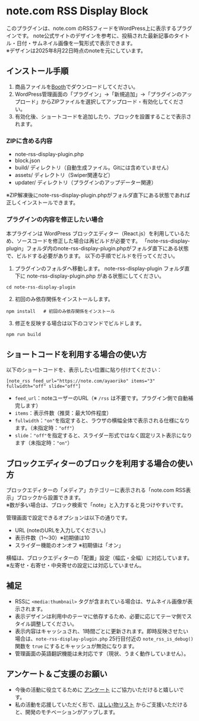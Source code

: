 # note.com RSS Display Block
このプラグインは、note.com のRSSフィードをWordPress上に表示するプラグインです。
note公式サイトのデザインを参考に、投稿された最新記事のタイトル・日付・サムネイル画像を一覧形式で表示できます。  
※デザインは2025年8月22日時点のnoteを元にしています。

## インストール手順

1. 商品ファイルを[Booth](https://ayaoriko.booth.pm/items/6102011)でダウンロードしてください。
2. WordPress管理画面の「プラグイン」→「新規追加」→「プラグインのアップロード」からZIPファイルを選択してアップロード・有効化してください。
3. 有効化後、ショートコードを追加したり、ブロックを設置することで表示されます。

### ZIPに含める内容

- note-rss-display-plugin.php
- block.json
- build/ ディレクトリ（自動生成ファイル。Gitには含めていません）
- assets/ ディレクトリ（Swiper関連など）
- updater/ ディレクトリ（プラグインのアップデーター関連）

※ZIP解凍後にnote-rss-display-plugin.phpがフォルダ直下にある状態であれば正しくインストールできます。

### プラグインの内容を修正したい場合
本プラグインは WordPress ブロックエディター（React.js）を利用しているため、ソースコードを修正した場合は再ビルドが必要です。
「note-rss-display-plugin」フォルダ内のnote-rss-display-plugin.phpがフォルダ直下にある状態で、ビルドする必要があります。
以下の手順でビルドを行ってください。

1. プラグインのフォルダへ移動します。
note-rss-display-plugin フォルダ直下に note-rss-display-plugin.php がある状態にしてください。

```
cd note-rss-display-plugin
```

2. 初回のみ依存関係をインストールします。
```
npm install   # 初回のみ依存関係をインストール
```

3. 修正を反映する場合は以下のコマンドでビルドします。
```
npm run build
```

## ショートコードを利用する場合の使い方

以下のショートコードを、表示したい位置に貼り付けてください：
```
[note_rss feed_url="https://note.com/ayaoriko" items="3" fullwidth="off" slide="off"]
```

- `feed_url`：noteユーザーのURL（※ `/rss` は不要です。プラグイン側で自動補完します）
- `items`：表示件数（推奨：最大10件程度）
- `fullwidth`：`"on"`を指定すると、ラウザの横幅全体で表示される仕様になります。（未指定時：`"off"`）
- `slide`：`"off"`を指定すると、スライダー形式ではなく固定リスト表示になります（未指定時：`"on"`）

## ブロックエディターのブロックを利用する場合の使い方

ブロックエディターの「メディア」カテゴリーに表示される「note.com RSS表示」ブロックから設置できます。  
※数が多い場合は、ブロック検索で「note」と入力すると見つけやすいです。

管理画面で設定できるオプションは以下の通りです。

- URL (noteのURLを入力してください。)
- 表示件数（1〜30）※初期値は10
- スライダー機能のオンオフ  ※初期値は「オン」

横幅は、ブロックエディターの「配置」設定（幅広・全幅）に対応しています。  
※左寄せ・右寄せ・中央寄せの設定には対応していません。

## 補足

- RSSに `<media:thumbnail>` タグが含まれている場合は、サムネイル画像が表示されます。
- 表示デザインは利用中のテーマに依存するため、必要に応じてテーマ側でスタイル調整してください。
- 表示内容はキャッシュされ、1時間ごとに更新されます。即時反映させたい場合は、`note-rss-display-plugin.php` 25行目付近の `note_rss_is_debug()` 関数を `true` にするとキャッシュが無効になります。
- 管理画面の英語翻訳機能は未対応です（現状、うまく動作していません）。

## アンケート＆ご支援のお願い
- 今後の活動に役立てるために [アンケート](https://ayaoriko.booth.pm/items/6102011) にご協力いただけると嬉しいです。
- 私の活動を応援していただく形で、[ほしい物リスト](https://www.amazon.jp/hz/wishlist/ls/2FAK8W49YO9DT?ref_=wl_share) からご支援いただけると、開発のモチベーションがアップします。